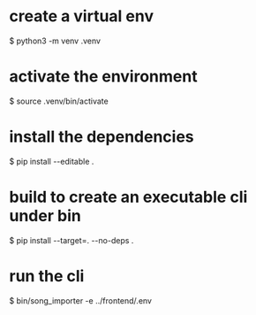 # create a virtual env
$ python3 -m venv .venv 

# activate the environment
$ source .venv/bin/activate

# install the dependencies
$ pip install --editable .

# build to create an executable cli under bin
$ pip install --target=. --no-deps .

# run the cli
$ bin/song_importer -e ../frontend/.env 
